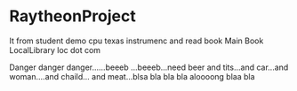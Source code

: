# RaytheonProject

It from student demo cpu  texas instrumenc and read book Main Book LocalLibrary loc dot  com

Danger danger danger......beeeb ...beeeb...need beer and tits...and car...and woman....and chaild... and meat...blsa bla bla  bla aloooong blaa bla
